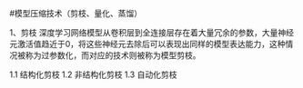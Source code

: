 #模型压缩技术（剪枝、量化、蒸馏）

1、剪枝
深度学习网络模型从卷积层到全连接层存在着大量冗余的参数，大量神经元激活值趋近于0，将这些神经元去除后可以表现出同样的模型表达能力，这种情况被称为过参数化，而对应的技术则被称为模型剪枝。

1.1 结构化剪枝
1.2 非结构化剪枝
1.3 自动化剪枝
